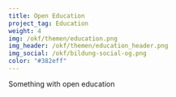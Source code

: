 ```yaml
---
title: Open Education
project_tag: Education
weight: 4
img: /okf/themen/education.png
img_header: /okf/themen/education_header.png
img_social: /okf/bildung-social-og.png
color: "#382eff"
---
```


Something with open education
